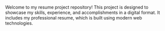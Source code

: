 Welcome to my resume project repository! This project is designed to showcase my skills, experience, and accomplishments in a digital format. It includes my professional resume, which is built using modern web technologies.
